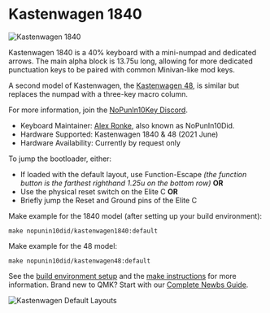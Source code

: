 # Kastenwagen 1840

![Kastenwagen 1840](https://diplomacyvariants.files.wordpress.com/2022/01/late-harvest-on-kastenwagen.png)

Kastenwagen 1840 is a 40% keyboard with a mini-numpad and dedicated arrows.  The main alpha block is 13.75u long, allowing for more dedicated punctuation keys to be paired with common Minivan-like mod keys.

A second model of Kastenwagen, the [Kastenwagen 48](https://github.com/qmk/qmk_firmware/tree/master/keyboards/nopunin10did/kastenwagen48), is similar but replaces the numpad with a three-key macro column.

For more information, join the [NoPunIn10Key Discord](https://discord.gg/sku2Y6w).

* Keyboard Maintainer: [Alex Ronke](diplomacyvariants.wordpress.com), also known as NoPunIn10Did. 
* Hardware Supported: Kastenwagen 1840 & 48 (2021 June)
* Hardware Availability: Currently by request only

To jump the bootloader, either:
* If loaded with the default layout, use Function-Escape *(the function button is the farthest righthand 1.25u on the bottom row)* **OR**
* Use the physical reset switch on the Elite C **OR**
* Briefly jump the Reset and Ground pins of the Elite C

Make example for the 1840 model (after setting up your build environment):

    make nopunin10did/kastenwagen1840:default
    
Make example for the 48 model:

    make nopunin10did/kastenwagen48:default

See the [build environment setup](https://docs.qmk.fm/#/getting_started_build_tools) and the [make instructions](https://docs.qmk.fm/#/getting_started_make_guide) for more information. Brand new to QMK? Start with our [Complete Newbs Guide](https://docs.qmk.fm/#/newbs).

![Kastenwagen Default Layouts](https://diplomacyvariants.files.wordpress.com/2022/01/kastenwagen-default-layouts.png)